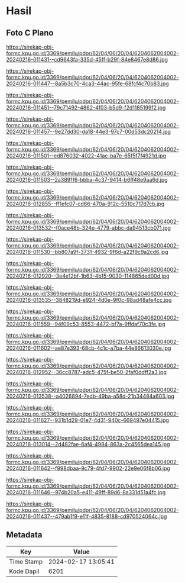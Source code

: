# Hasil

## Foto C Plano

https://sirekap-obj-formc.kpu.go.id/3369/pemilu/pdpr/62/04/06/20/04/6204062004002-20240216-011431--cd9643fa-335d-45ff-b29f-84e8467e8d86.jpg

https://sirekap-obj-formc.kpu.go.id/3369/pemilu/pdpr/62/04/06/20/04/6204062004002-20240216-011447--8a5b3c70-4ca3-44ac-95fe-68fcf4c70b83.jpg

https://sirekap-obj-formc.kpu.go.id/3369/pemilu/pdpr/62/04/06/20/04/6204062004002-20240216-011451--79c71492-4862-4f03-b5d9-f2d1185199f2.jpg

https://sirekap-obj-formc.kpu.go.id/3369/pemilu/pdpr/62/04/06/20/04/6204062004002-20240216-011457--9e27dd30-da18-44e3-97c7-00d53dc20214.jpg

https://sirekap-obj-formc.kpu.go.id/3369/pemilu/pdpr/62/04/06/20/04/6204062004002-20240216-011501--ed876032-4022-41ac-ba7e-65f5f7f4921d.jpg

https://sirekap-obj-formc.kpu.go.id/3369/pemilu/pdpr/62/04/06/20/04/6204062004002-20240216-011503--2a3891f6-bbba-4c37-9414-b6ff48e9aa6d.jpg

https://sirekap-obj-formc.kpu.go.id/3369/pemilu/pdpr/62/04/06/20/04/6204062004002-20240216-012855--ff1efc07-cd66-470a-912c-5510c717d7cb.jpg

https://sirekap-obj-formc.kpu.go.id/3369/pemilu/pdpr/62/04/06/20/04/6204062004002-20240216-013532--f0ace48b-324e-4779-abbc-da94513cb071.jpg

https://sirekap-obj-formc.kpu.go.id/3369/pemilu/pdpr/62/04/06/20/04/6204062004002-20240216-011530--bb807a9f-3731-4932-9f6d-a22f9c9a2cd6.jpg

https://sirekap-obj-formc.kpu.go.id/3369/pemilu/pdpr/62/04/06/20/04/6204062004002-20240216-012920--3e4e12bf-1b63-4b15-9030-114865ded00d.jpg

https://sirekap-obj-formc.kpu.go.id/3369/pemilu/pdpr/62/04/06/20/04/6204062004002-20240216-013535--3848219d-e924-4d0e-9f0c-98ad48afe4cc.jpg

https://sirekap-obj-formc.kpu.go.id/3369/pemilu/pdpr/62/04/06/20/04/6204062004002-20240216-011559--94f09c53-8553-4472-bf7a-9ffdaf70c3fe.jpg

https://sirekap-obj-formc.kpu.go.id/3369/pemilu/pdpr/62/04/06/20/04/6204062004002-20240216-011602--ae87e393-68cb-4c1c-a7ba-44e86613030e.jpg

https://sirekap-obj-formc.kpu.go.id/3369/pemilu/pdpr/62/04/06/20/04/6204062004002-20240216-012952--36cc8787-adc5-475f-be50-2faf0ddff2a3.jpg

https://sirekap-obj-formc.kpu.go.id/3369/pemilu/pdpr/62/04/06/20/04/6204062004002-20240216-013538--a4026894-7edb-49ba-a58d-21b34484a603.jpg

https://sirekap-obj-formc.kpu.go.id/3369/pemilu/pdpr/62/04/06/20/04/6204062004002-20240216-011627--931b1d29-01e7-4d31-940c-669497e04415.jpg

https://sirekap-obj-formc.kpu.go.id/3369/pemilu/pdpr/62/04/06/20/04/6204062004002-20240216-013014--2d482fae-6af4-4984-863a-2c4565dea145.jpg

https://sirekap-obj-formc.kpu.go.id/3369/pemilu/pdpr/62/04/06/20/04/6204062004002-20240216-011642--f998dbaa-9c79-4fd7-9902-22e9e06f8b06.jpg

https://sirekap-obj-formc.kpu.go.id/3369/pemilu/pdpr/62/04/06/20/04/6204062004002-20240216-011646--974b20a5-e411-49ff-89d6-8a331d51a4fc.jpg

https://sirekap-obj-formc.kpu.go.id/3369/pemilu/pdpr/62/04/06/20/04/6204062004002-20240216-011437--479ab1f9-e11f-4835-8188-cd970524064c.jpg


## Metadata

| Key        | Value               |
| ---------- | ------------------- |
| Time Stamp | 2024-02-17 13:05:41 |
| Kode Dapil | 6201                |



